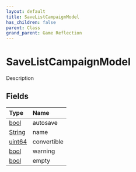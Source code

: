 ```yaml
---
layout: default
title: SaveListCampaignModel
has_children: false
parent: Class
grand_parent: Game Reflection
---
```

# SaveListCampaignModel
Description 

## Fields

| Type | Name |
|:----------|:--------------|
| [bool](/riftbreaker-wiki/docs/game-reflection/components/bool/) | autosave |
| [String](/riftbreaker-wiki/docs/game-reflection/components/string/) | name |
| [uint64](/riftbreaker-wiki/docs/game-reflection/components/uint64/) | convertible |
| [bool](/riftbreaker-wiki/docs/game-reflection/components/bool/) | warning |
| [bool](/riftbreaker-wiki/docs/game-reflection/components/bool/) | empty |

